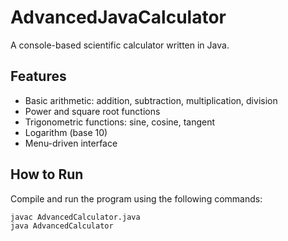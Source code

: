 # AdvancedJavaCalculator

A console-based scientific calculator written in Java.

## Features
- Basic arithmetic: addition, subtraction, multiplication, division
- Power and square root functions
- Trigonometric functions: sine, cosine, tangent
- Logarithm (base 10)
- Menu-driven interface

## How to Run

Compile and run the program using the following commands:

```bash
javac AdvancedCalculator.java
java AdvancedCalculator
